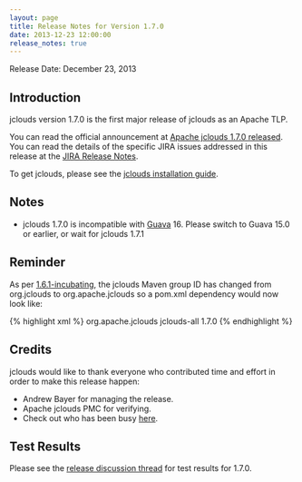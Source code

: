 ```yaml
---
layout: page
title: Release Notes for Version 1.7.0
date: 2013-12-23 12:00:00
release_notes: true
---
```


Release Date: December 23, 2013

## Introduction

jclouds version 1.7.0 is the first major release of jclouds as an Apache TLP.

You can read the official announcement at [Apache jclouds 1.7.0 released](http://markmail.org/thread/djp4qs5vlutmcuxe). You can read the details of the specific JIRA issues addressed in this release at the [JIRA Release Notes](https://issues.apache.org/jira/secure/ReleaseNote.jspa?version=12324405&styleName=Html&projectId=12314430).

To get jclouds, please see the [jclouds installation guide](/gettingstarted/installation-guide).

## Notes

* jclouds 1.7.0 is incompatible with [Guava](https://code.google.com/p/guava-libraries/) 16. Please switch to
Guava 15.0 or earlier, or wait for jclouds 1.7.1

## Reminder

As per [1.6.1-incubating](../1.6.1), the jclouds Maven group ID has changed from org.jclouds to org.apache.jclouds so a pom.xml dependency would now look like:

{% highlight xml %}
<dependencies>
  <dependency>
    <groupId>org.apache.jclouds</groupId>
    <artifactId>jclouds-all</artifactId>
    <version>1.7.0</version>
  </dependency>
</dependencies>
{% endhighlight %}

## Credits

jclouds would like to thank everyone who contributed time and effort in order to make this release happen:

  * Andrew Bayer for managing the release.
  * Apache jclouds PMC for verifying.
  * Check out who has been busy [here](http://www.ohloh.net/p/jclouds/contributors?query=&sort=latest_commit).

## Test Results

Please see the [release discussion thread](http://markmail.org/thread/zwasetkfcbfgrhjz) for test results for 1.7.0.

